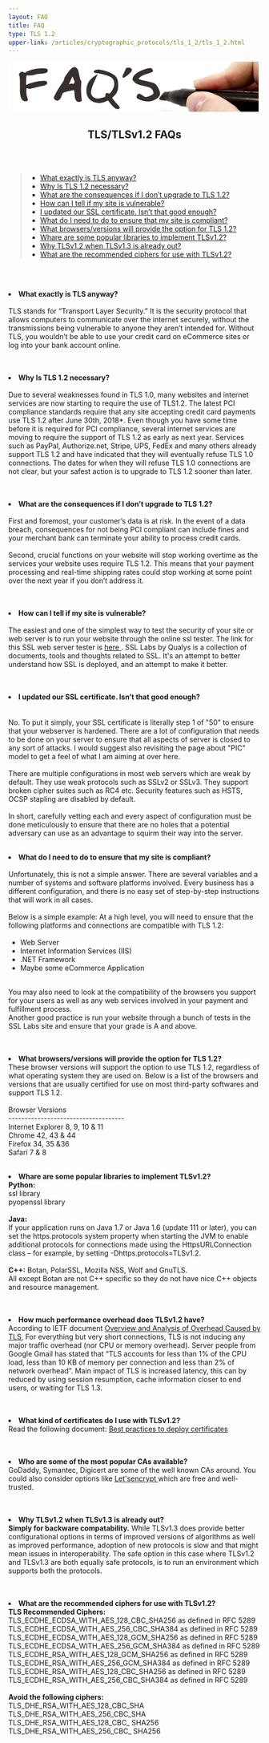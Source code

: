 ```yaml
---
layout: FAQ
title: FAQ
type: TLS 1.2
upper-link: /articles/cryptographic_protocols/tls_1_2/tls_1_2.html
---
```

<p>
  <img src="/img/common/faqs.jpg" style="width:500px;height:100px;" class="center" />
  <center><h2>TLS/TLSv1.2 FAQs</h2></center><br /><br />
  <blockquote>
		<ul>
			<a href="#whattls?"><li>What exactly is TLS anyway?</li></a>
			<a href="#istlsrequired?"><li>Why Is TLS 1.2 necessary?</li></a>
			<a href="#consequencesoftls"><li>What are the consequences if I don’t upgrade to TLS 1.2?</li></a>
			<a href="#tlsv1.2vulnerable"><li>How can I tell if my site is vulnerable?</li></a>
			<a href="#updatedsslcert"><li>
			I updated our SSL certificate. Isn’t that good enough?
			</li></a>
			<a href="#complianttlsv1.2"><li>What do I need to do to ensure that my site is compliant?</li></a>
			<a href="#tlsv1.2browser"><li>What browsers/versions will provide the option for TLS 1.2?</li></a>
			<a href="librariestlsv1.2#"><li>Whare are some popular libraries to implement TLSv1.2?</li></a>
			<a href="performancetlsv1.2#"><li>Why TLSv1.2 when TLSv1.3 is already out?</li></a>
			<a href="recommendedciphers#"><li>What are the recommended ciphers for use with TLSv1.2?</li></a>
		</ul>
  </blockquote><br /><br />
	<p id="whattls?">
		<li><strong>What exactly is TLS anyway?</strong><br /><br />
		TLS stands for “Transport Layer Security.” It is the security protocol that allows computers to communicate over the internet securely, without the transmissions being vulnerable to anyone they aren’t intended for. Without TLS, you wouldn’t be able to use your credit card on eCommerce sites or log into your bank account online.</li><br /><br />
	</p>
	<p id="istlsrequired?">
		<li><strong>Why Is TLS 1.2 necessary? </strong><br /> <br />
		Due to several weaknesses found in TLS 1.0, many websites and internet services are now starting to require the use of TLS1.2.  The latest PCI compliance standards require that any site accepting credit card payments use TLS 1.2 after June 30th, 2018*.  Even though you have some time before it is required for PCI compliance, several internet services are moving to require the support of TLS 1.2 as early as next year.  Services such as PayPal, Authorize.net, Stripe, UPS, FedEx and many others already support TLS 1.2 and have indicated that they will eventually refuse TLS 1.0 connections.  The dates for when they will refuse TLS 1.0 connections are not clear, but your safest action is to upgrade to TLS 1.2 sooner than later.</li><br /><br />
	</p>
	<p id="consequencesoftls">
		<li><strong> What are the consequences if I don’t upgrade to TLS 1.2? </strong><br /><br />
		First and foremost, your customer’s data is at risk.  In the event of a data breach, consequences for not being PCI compliant can include fines and your merchant bank can terminate your ability to process credit cards. <br /> <br />
		Second, crucial functions on your website will stop working overtime as the services your website uses require TLS 1.2.  This means that your payment processing and real-time shipping rates could stop working at some point over the next year if you don’t address it. </li><br /><br />
	</p>
	<p id="tlsv1.2vulnerable">
		<li><strong> How can I tell if my site is vulnerable? </strong><br /><br />
		The easiest and one of the simplest way to test the security of your site or web server is to run your website through the online ssl tester. The link for this SSL web server tester is <a href="https://www.ssllabs.com/ssltest/"> here </a>.
		SSL Labs by Qualys is a collection of documents, tools and thoughts related to SSL. It's an attempt to better understand how SSL is deployed, and an attempt to make it better.</li><br /><br />
	</p>
	<p id="updatedsslcert">
		<li><strong>I updated our SSL certificate. Isn’t that good enough?</li></strong><br /><br />
		No. To put it simply, your SSL certificate  is literally step 1 of "50" to ensure that your webserver is hardened. There are a lot of configuration that needs to be done on your server to ensure that all aspects of server is closed to any sort of attacks. I would suggest also revisiting the page about "PIC" model to get a feel of what I am aiming at over here.<br /><br />
		There are multiple configurations in most web servers which are weak by default. They use weak protocols such as SSLv2 or SSLv3. They support broken cipher suites such as RC4 etc. Security features such as HSTS, OCSP stapling are disabled by default.<br /><br />
		In short, carefully vetting each and every aspect of configuration must be done meticulously to ensure that there are no holes that a potential adversary can use as an advantage to squirm their way into the server.</li><br /><br />
	</p>
	<p id="complianttlsv1.2">
		<li><strong> What do I need to do to ensure that my site is compliant? </strong><br /><br />
		Unfortunately, this is not a simple answer. There are several variables and a number of systems and software platforms involved. Every business has a different configuration, and there is no easy set of step-by-step instructions that will work in all cases.<br /><br />
		Below is a simple example:
		At a high level, you will need to ensure that the following platforms and connections are compatible with TLS 1.2: <br /><br />
			<ul>
				<li>Web Server</li>
				<li>Internet Information Services (IIS)</li>
				<li>.NET Framework</li>
				<li> Maybe some eCommerce Application</li>
			</ul><br />
		You may also need to look at the compatibility of the browsers you support for your users as well as any web services involved in your payment and fulfillment process.<br />
		Another good practice is run your website through a bunch of tests in the SSL Labs site and ensure that your grade is A and above.</li><br /><br />
	</p>
	<p id="tlsv1.2browser">
		<li><strong>What browsers/versions will provide the option for TLS 1.2?</strong><br />
		These browser versions will support the option to use TLS 1.2, regardless of what operating system
		they  are  used  on.    Below  is  a  list  of  the  browsers  and  versions  that  are usually certified  for  use  on most third-party softwares and support TLS 1.2.<br /><br />
		Browser Versions <br />
		------------------------------------ <br />
		Internet Explorer 8, 9, 10 & 11  <br />
		Chrome 42, 43 & 44 <br />
		Firefox 34, 35 &36 <br />
		Safari 7 & 8 </li><br />
	</p>
	<p id="librariestlsv1.2">
		<li><strong>Whare are some popular libraries to implement TLSv1.2?</strong><br />
		<strong>Python:</strong><br />
		ssl library <br />
		pyopenssl library <br /><br />
		<strong>Java:</strong><br />
		If your application runs on Java 1.7 or Java 1.6 (update 111 or later), you can set the https.protocols system property when starting the JVM to enable additional protocols for connections made using the HttpsURLConnection class – for example, by setting -Dhttps.protocols=TLSv1.2.<br /><br />
		<strong>C++:</strong>
		Botan, PolarSSL, Mozilla NSS, Wolf and GnuTLS.<br />
		All except Botan are not C++ specific so they do not have nice C++ objects and resource management.</li><br /><br />
	</p>
	<p id="performancetlsv1.2">
		<li><strong>How much performance overhead does TLSv1.2 have?</strong><br >
		According to IETF document <a href="https://tools.ietf.org/id/draft-mattsson-uta-tls-overhead-01.html#rfc.section.4">Overview and Analysis of Overhead Caused by TLS</a>, For everything but very short connections, TLS is not inducing any major traffic overhead (nor CPU or memory overhead). Server people from Google Gmail has stated that “TLS accounts for less than 1% of the CPU load, less than 10 KB of memory per connection and less than 2% of network overhead”. Main impact of TLS is increased latency, this can by reduced by using session resumption, cache information closer to end users, or waiting for TLS 1.3.</li><br /><br />
	</p>
	<p id="certificatestlsv1.2">
		<li><strong>What kind of certificates do I use with TLSv1.2?</strong><br />
		Read the following document: <a href="tls_1_2_best_practices.html"> Best practices to deploy certificates </a></li><br /><br />
	</p>
	<p id="popularcatlsv1.2">
		<li><strong>Who are some of the most popular CAs available?</strong><br />
		GoDaddy, Symantec, Digicert are some of the well known CAs around. You could also consider options like <a href="https://letsencrypt.org/">Let'sencrypt </a>which are free and well-trusted.</li><br /><br />
	</p>
	<p id="tlsv1.3vstlsv1.2">
		<li><strong>Why TLSv1.2 when TLSv1.3 is already out?</strong><br />
		<strong>Simply for backware compatability.</strong> While TLSv1.3 does provide better configurational options in terms of improved versions of algorithms as well as improved performance, adoption of new protocols is slow and that might mean issues in interoperability. The safe option in this case where TLSv1.2 and TLSv1.3 are both equally safe protocols, is to run an environment which supports both the protocols.</li><br /><br />
	</p>
	<p id="recommendedciphers">
		<li><strong>What are the recommended ciphers for use with TLSv1.2?</strong><br />
		<strong>TLS Recommended Ciphers:</strong><br />
		TLS_ECDHE_ECDSA_WITH_AES_128_CBC_SHA256 as defined in RFC 5289 <br />
		TLS_ECDHE_ECDSA_WITH_AES_256_CBC_SHA384 as defined in RFC 5289 <br />
		TLS_ECDHE_ECDSA_WITH_AES_128_GCM_SHA256 as defined in RFC 5289 <br />
		TLS_ECDHE_ECDSA_WITH_AES_256_GCM_SHA384 as defined in RFC 5289 <br />
		TLS_ECDHE_RSA_WITH_AES_128_GCM_SHA256 as defined in RFC 5289 <br />
		TLS_ECDHE_RSA_WITH_AES_256_GCM_SHA384 as defined in RFC 5289 <br />
		TLS_ECDHE_RSA_WITH_AES_128_CBC_SHA256 as defined in RFC 5289 <br />
		TLS_ECDHE_RSA_WITH_AES_256_CBC_SHA384 as defined in RFC 5289 <br /><br />
	<strong>Avoid the following ciphers: </strong><br />
		TLS_DHE_RSA_WITH_AES_128_CBC_SHA <br />
		TLS_DHE_RSA_WITH_AES_256_CBC_SHA <br />
		TLS_DHE_RSA_WITH_AES_128_CBC_ SHA256 <br />
		TLS_DHE_RSA_WITH_AES_256_CBC_ SHA256 <br /></li><br />
	</p>
</p>
